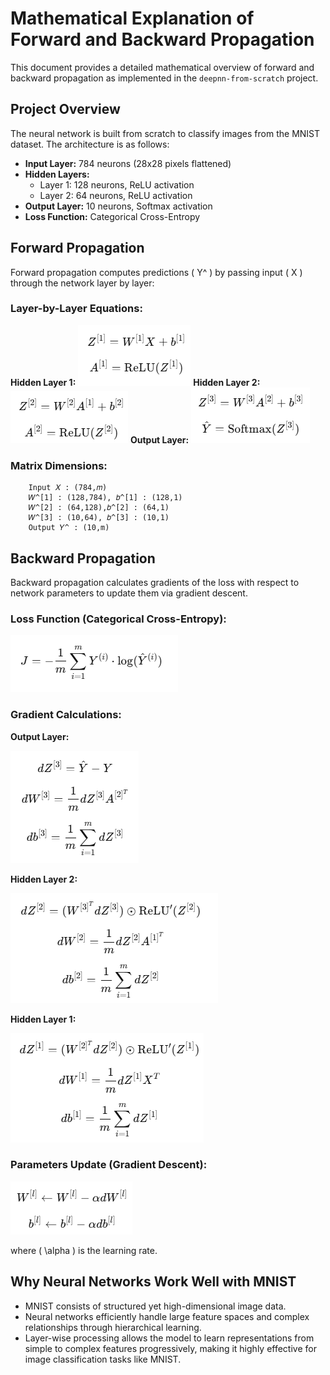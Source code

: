 # Mathematical Explanation of Forward and Backward Propagation

This document provides a detailed mathematical overview of forward and backward propagation as implemented in the `deepnn-from-scratch` project.

## Project Overview

The neural network is built from scratch to classify images from the MNIST dataset. The architecture is as follows:

- **Input Layer:** 784 neurons (28x28 pixels flattened)
- **Hidden Layers:**
  - Layer 1: 128 neurons, ReLU activation
  - Layer 2: 64 neurons, ReLU activation
- **Output Layer:** 10 neurons, Softmax activation
- **Loss Function:** Categorical Cross-Entropy

## Forward Propagation

Forward propagation computes predictions \( Y^ \) by passing input \( X \) through the network layer by layer:

### Layer-by-Layer Equations:

**Hidden Layer 1:**
![alt text](images/image1.png)
**Hidden Layer 2:**
![alt text](images/image2.png)
**Output Layer:**
![alt text](images/image3.png)

### Matrix Dimensions:

```
    Input 𝑋 : (784,𝑚)
    𝑊^[1] : (128,784), 𝑏^[1] : (128,1)
    𝑊^[2] : (64,128),𝑏^[2] : (64,1)
    𝑊^[3] : (10,64), 𝑏^[3] : (10,1)
    Output 𝑌^ : (10,m)
```

## Backward Propagation

Backward propagation calculates gradients of the loss with respect to network parameters to update them via gradient descent.

### Loss Function (Categorical Cross-Entropy):

![alt text](images/image4.png)

### Gradient Calculations:

**Output Layer:**

![alt text](images/image5.png)

**Hidden Layer 2:**

![alt text](images/image6.png)

**Hidden Layer 1:**

![alt text](images/image7.png)

### Parameters Update (Gradient Descent):

![alt text](images/image8.png)

where \( \alpha \) is the learning rate.

## Why Neural Networks Work Well with MNIST

- MNIST consists of structured yet high-dimensional image data.
- Neural networks efficiently handle large feature spaces and complex relationships through hierarchical learning.
- Layer-wise processing allows the model to learn representations from simple to complex features progressively, making it highly effective for image classification tasks like MNIST.
